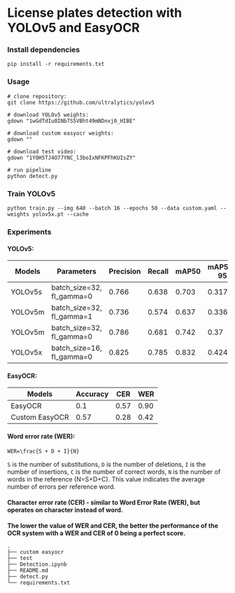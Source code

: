 # License plates detection with YOLOv5 and EasyOCR

### Install dependencies
```
pip install -r requirements.txt
```

### Usage
``` 
# clone repository:
git clone https://github.com/ultralytics/yolov5

# download YOLOv5 weights:
gdown "1wGdTdIu0INb7S5VBht49mNDnxj0_HIBE"

# download custom easyocr weights:
gdown ""

# download test video:
gdown "1Y0H5TJ4O77YNC_l3boIxNFKPFhKUIsZY"

# run pipeline
python detect.py
```

### Train YOLOv5
```
python train.py --img 640 --batch 16 --epochs 50 --data custom.yaml --weights yolov5x.pt --cache
```

### Experiments
#### YOLOv5:
Models  | Parameters                         | Precision |  Recall   |   mAP50   | mAP50-95
  ---   |             ---                    |   ---     |    ---    |     ---   |   ---
YOLOv5s | batch_size=32, fl_gamma=0             |   0.766   |   0.638   |   0.703   |  0.317
YOLOv5m | batch_size=32, fl_gamma=1              |   0.736  |    0.574  |    0.637  |    0.336
YOLOv5m | batch_size=32, fl_gamma=0            |   0.786   |   0.681   |   0.742   |  0.37
YOLOv5x | batch_size=16, fl_gamma=0              |   0.825   |   0.785   |   0.832   |  0.424

#### EasyOCR:
Models         | Accuracy  | CER   |  WER
---            |   ---     | ---   |  ---   
EasyOCR        |  0.1      | 0.57  |  0.90
Custom EasyOCR |  0.57     | 0.28  |  0.42

#### Word error rate (WER):
```
WER=\frac{S + D + I}{N}
```
`S` is the number of substitutions, `D` is the number of deletions, `I` is the number of insertions, `C` is the number of correct words, `N` is the number of words in the reference (N=S+D+C). This value indicates the average number of errors per reference word. 

#### Character error rate (CER) - similar to Word Error Rate (WER), but operates on character instead of word.

**The lower the value of WER and CER, the better the performance of the OCR system with a WER and CER of 0 being a perfect score.**

```
.
├── custom easyocr                  
├── test                   
├── Detection.ipynb 
├── README.md
├── detect.py           
└── requirements.txt
```

